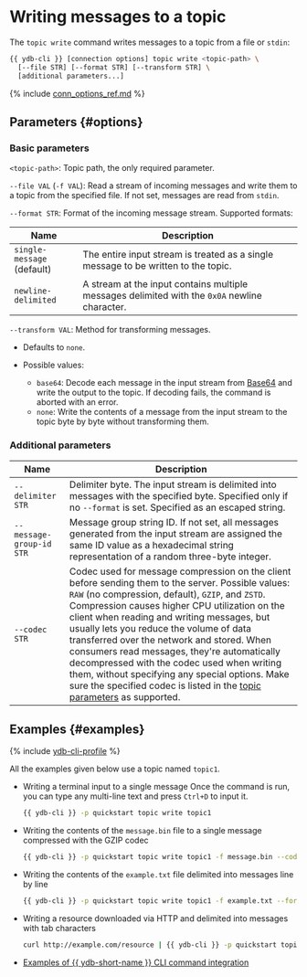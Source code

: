 # Writing messages to a topic

The `topic write` command writes messages to a topic from a file or `stdin`:

```bash
{{ ydb-cli }} [connection options] topic write <topic-path> \
  [--file STR] [--format STR] [--transform STR] \
  [additional parameters...]
```

{% include [conn_options_ref.md](commands/_includes/conn_options_ref.md) %}

## Parameters {#options}

### Basic parameters

`<topic-path>`: Topic path, the only required parameter.

`--file VAL` (`-f VAL`): Read a stream of incoming messages and write them to a topic from the specified file. If not set, messages are read from `stdin`.

`--format STR`: Format of the incoming message stream. Supported formats:

   | Name                           | Description                                                                                   |
   |--------------------------------|-----------------------------------------------------------------------------------------------|
   | `single-message`<br/>(default) | The entire input stream is treated as a single message to be written to the topic.            |
   | `newline-delimited`            | A stream at the input contains multiple messages delimited with the `0x0A` newline character. |

`--transform VAL`: Method for transforming messages.

- Defaults to `none`.
- Possible values:

   - `base64`: Decode each message in the input stream from [Base64](https://ru.wikipedia.org/wiki/Base64) and write the output to the topic. If decoding fails, the command is aborted with an error.
   - `none`: Write the contents of a message from the input stream to the topic byte by byte without transforming them.

### Additional parameters

| Name                     | Description                                                                                                                                                                                                                                                                                                                                                                                                                                                                                                                                                                       |
|--------------------------|-----------------------------------------------------------------------------------------------------------------------------------------------------------------------------------------------------------------------------------------------------------------------------------------------------------------------------------------------------------------------------------------------------------------------------------------------------------------------------------------------------------------------------------------------------------------------------------|
| `--delimiter STR`        | Delimiter byte. The input stream is delimited into messages with the specified byte. Specified only if no `--format` is set. Specified as an escaped string.                                                                                                                                                                                                                                                                                                                                                                                                                      |
| `--message-group-id STR` | Message group string ID. If not set, all messages generated from the input stream are assigned the same ID value as a hexadecimal string representation of a random three-byte integer.                                                                                                                                                                                                                                                                                                                                                                                           |
| `--codec STR`            | Codec used for message compression on the client before sending them to the server. Possible values: `RAW` (no compression, default), `GZIP`, and `ZSTD`. Compression causes higher CPU utilization on the client when reading and writing messages, but usually lets you reduce the volume of data transferred over the network and stored. When consumers read messages, they're automatically decompressed with the codec used when writing them, without specifying any special options. Make sure the specified codec is listed in the [topic parameters](topic-create.md#create-options) as supported. |

## Examples {#examples}

{% include [ydb-cli-profile](../../_includes/ydb-cli-profile.md) %}

All the examples given below use a topic named `topic1`.

* Writing a terminal input to a single message Once the command is run, you can type any multi-line text and press `Ctrl+D` to input it.

   ```bash
   {{ ydb-cli }} -p quickstart topic write topic1
   ```

* Writing the contents of the `message.bin` file to a single message compressed with the GZIP codec

   ```bash
   {{ ydb-cli }} -p quickstart topic write topic1 -f message.bin --codec GZIP
   ```

* Writing the contents of the `example.txt` file delimited into messages line by line

   ```bash
   {{ ydb-cli }} -p quickstart topic write topic1 -f example.txt --format newline-delimited
   ```

* Writing a resource downloaded via HTTP and delimited into messages with tab characters

   ```bash
   curl http://example.com/resource | {{ ydb-cli }} -p quickstart topic write topic1 --delimiter "\t"
   ```

* [Examples of {{ ydb-short-name }} CLI command integration](topic-pipeline.md)
